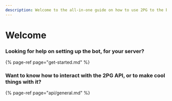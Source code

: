 ```yaml
---
description: Welcome to the all-in-one guide on how to use 2PG to the best of its ability!
---
```


# Welcome

### Looking for help on setting up the bot, for your server?

{% page-ref page="get-started.md" %}

### Want to know how to interact with the 2PG API, or to make cool things with it?

{% page-ref page="api/general.md" %}



